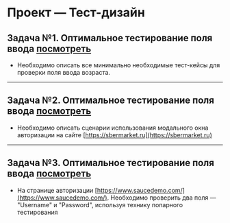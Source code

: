 # Проект — Тест-дизайн

## Задача №1. Оптимальное тестирование поля ввода [посмотреть](https://github.com/Alexsandr-Konovalov/Project__test-design/blob/main/Task-1.md)

- Необходимо описать все минимально необходимые тест-кейсы для проверки поля ввода возраста.

***

## Задача №2. Оптимальное тестирование поля ввода [посмотреть](https://github.com/Alexsandr-Konovalov/Project__test-design/blob/main/Task-1.md)

- Необходимо описать сценарии использования модального окна авторизации на сайте [https://sbermarket.ru](https://sbermarket.ru)


***

## Задача №3. Оптимальное тестирование поля ввода [посмотреть](https://github.com/Alexsandr-Konovalov/Project__test-design/blob/main/Task-1.md)

- На странице авторизации [https://www.saucedemo.com/](https://www.saucedemo.com/). Необходимо проверить два поля — "Username" и "Password", используя технику попарного тестирования